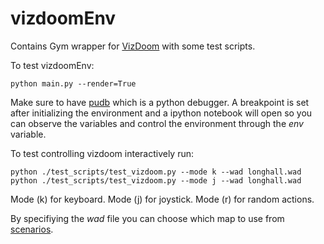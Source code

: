 # vizdoomEnv
Contains Gym wrapper for [VizDoom](https://github.com/mwydmuch/ViZDoom) with some test scripts.

To test vizdoomEnv:
```
python main.py --render=True
```
Make sure to have [pudb](https://pypi.org/project/pudb/) which is a python debugger. A breakpoint is set after 
initializing the environment and a ipython notebook will open so you can observe the variables and control the environment
through the *env* variable. 

To test controlling vizdoom interactively run:
```
python ./test_scripts/test_vizdoom.py --mode k --wad longhall.wad 
python ./test_scripts/test_vizdoom.py --mode j --wad longhall.wad
```
Mode  (k)  for keyboard. Mode  (j)   for joystick. Mode  (r)  for random actions.

By specifiying the *wad* file you can choose which map to use from [scenarios](https://es.naverlabs.com/michel-aractingi/vizdoomEnv/tree/master/scenarios).
